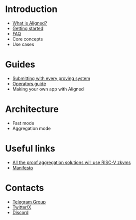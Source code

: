 # Introduction

* [What is Aligned?](introduction/0_what_is_aligned.md)
* [Getting started](introduction/1_getting_started.md)
* [FAQ](introduction/2_faq.md)
* Core concepts
* Use cases

# Guides

* [Submitting with every proving system](guides/0_proving_systems.md)
* [Operators guide](guides/1_operator_guide.md)
* Making your own app with Aligned

# Architecture

* Fast mode
* Aggregation mode

# Useful links 

* [All the proof aggregation solutions will use RISC-V zkvms](https://blog.alignedlayer.com/all-the-proof-aggregation-solutions-will-use-risc-v-zkvms/)
* [Manifesto](https://blog.alignedlayer.com/aligned_manifesto/)

# Contacts

* [Telegram Group](https://t.me/aligned_layer)
* [Twitter/X](https://twitter.com/alignedlayer)
* [Discord](https://discord.gg/alignedlayer)

